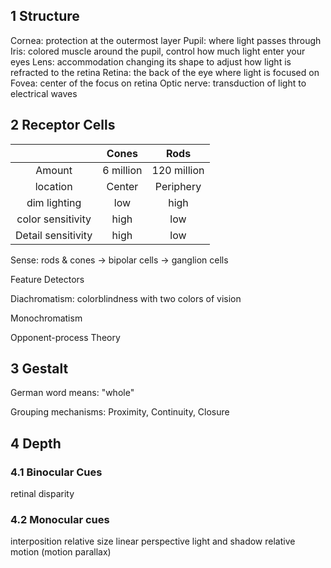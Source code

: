 ## 1 Structure
Cornea: protection at the outermost layer
Pupil: where light passes through
Iris: colored muscle around the pupil, control how much light enter your eyes
Lens: accommodation changing its shape to adjust how light is refracted to the retina
Retina: the back of the eye where light is focused on
Fovea: center of the focus on retina
Optic nerve: transduction of light to electrical waves

## 2 Receptor Cells

|                    | Cones     | Rods        |
| :----------------: | :---------: | :-----------: |
|       Amount       | 6 million | 120 million |
|      location      | Center    | Periphery   |
|    dim lighting    | low       | high        |
| color sensitivity  | high      | low         |
| Detail sensitivity | high      | low         |

Sense: rods & cones -> bipolar cells -> ganglion cells

Feature Detectors

Diachromatism: colorblindness with two colors of vision

Monochromatism

Opponent-process Theory

## 3 Gestalt
German word means: "whole"

Grouping mechanisms:
Proximity, Continuity, Closure


## 4 Depth
### 4.1 Binocular Cues
retinal disparity

### 4.2 Monocular cues
interposition
relative size
linear perspective
light and shadow
relative motion (motion parallax)
